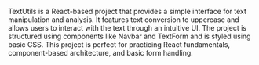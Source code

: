 TextUtils is a React-based project that provides a simple interface for text manipulation and analysis. It features text conversion to uppercase and allows users to interact with the text through an intuitive UI. The project is structured using components like Navbar and TextForm and is styled using basic CSS. This project is perfect for practicing React fundamentals, component-based architecture, and basic form handling.
